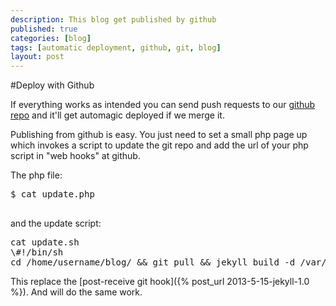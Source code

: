 ```yaml
---
description: This blog get published by github
published: true
categories: [blog]
tags: [automatic deployment, github, git, blog]
layout: post
---
```

#Deploy with Github

If everything works as intended you can send push requests to our [github repo](https://github.com/l33tsource/blog) and it'll get automagic deployed if we merge it.
 
Publishing from github is easy. You just need to set a small php page up which invokes a script to update the git repo and add the url of your php script in "web hooks" at github.
 
The php file:
<pre>
$ cat update.php
<?php 
`./update.sh`
?> 
</pre>
 
and the update script:
<pre>
cat update.sh 
\#!/bin/sh
cd /home/username/blog/ && git pull && jekyll build -d /var/www/virtual/username/html
</pre>
 
This replace the [post-receive git hook]({% post_url 2013-5-15-jekyll-1.0 %}). And will do the same work.
